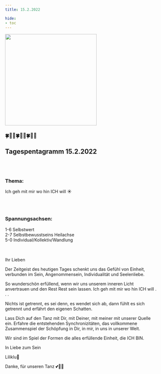 ```yaml
---
title: 15.2.2022

hide:
- toc
---
```



<style>
img {
  width: 300px;
  max-width: 99%
}
</style>

![](../img/2022-02-15.png)

### 🍀🦋💚🍀🦋💚🍀🦋💚

## **Tagespentagramm 15.2.2022**
<br><br>
### **Thema:**
Ich geh mit mir wo hin ICH will ☀️

<br><br>
### **Spannungsachsen:**
1-6 Selbstwert  
2-7 Selbstbewusstseins Heilachse  
5-0 Individual/Kollektiv/Wandlung
<br><br><br>


Ihr Lieben

Der Zeitgeist des heutigen Tages schenkt uns das Gefühl von Einheit, verbunden im Sein, Angenommensein, Individualität und Seelenliebe.

So wunderschön erfüllend, wenn wir uns unserem inneren Licht anvertrauen und den Rest Rest sein lassen. Ich geh mit mir wo hin ICH will . . .

Nichts ist getrennt, es sei denn, es wendet sich ab, dann fühlt es sich getrennt und erfährt den eigenen Schatten.

Lass Dich auf den Tanz mit Dir, mit Deiner, mit meiner mit unserer Quelle ein. Erfahre die entstehenden Synchronizitäten, das vollkommene Zusammenspiel der Schöpfung in Dir, in mir, in uns in unserer Welt.

Wir sind im Spiel der Formen die alles erfüllende Einheit, die ICH BIN.

In Liebe zum Sein

Liliklu🦋

Danke, für unseren Tanz 💕🌷🌸
